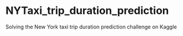 # NYTaxi_trip_duration_prediction
Solving the New York taxi trip duration prediction challenge on Kaggle
